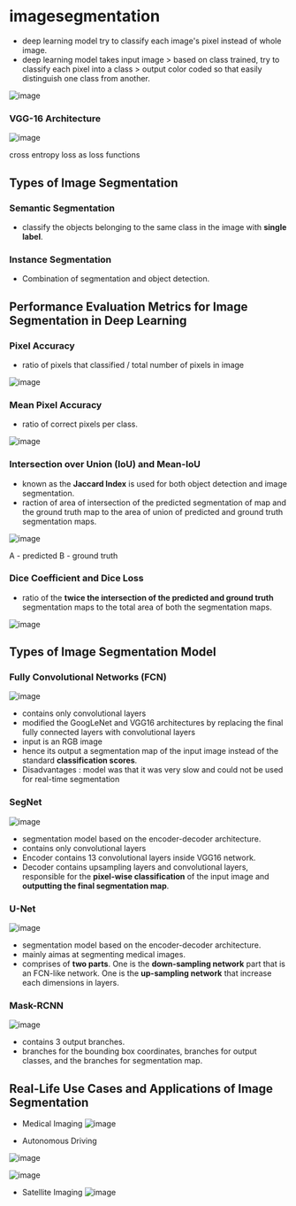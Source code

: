# imagesegmentation
- deep learning model try to classify each image's pixel instead of whole image.
- deep learning model takes input image > based on class trained, try to classify each pixel into a class > output color coded so that easily distinguish one class from another.

![image](https://user-images.githubusercontent.com/77944932/165195778-9acaf4ce-ac35-4692-9afd-c6ab3ccf7e0b.png)

### VGG-16 Architecture

![image](https://user-images.githubusercontent.com/77944932/165211927-911f8e81-1a71-4e4e-846e-881ab13a96ad.png)

cross entropy loss as loss functions

## Types of Image Segmentation
### Semantic Segmentation
  - classify the objects belonging to the same class in the image with **single label**.
  
### Instance Segmentation
  - Combination of segmentation and object detection.

## Performance Evaluation Metrics for Image Segmentation in Deep Learning
### Pixel Accuracy
- ratio of pixels that classified / total number of pixels in image

![image](https://user-images.githubusercontent.com/77944932/165196648-bd457fb2-8052-4076-9912-57b0a59fc79c.png)

### Mean Pixel Accuracy
- ratio of correct pixels per class.

![image](https://user-images.githubusercontent.com/77944932/165196713-103911cf-9c3b-4c9c-8afa-0181b080311f.png)

### Intersection over Union (IoU) and Mean-IoU
- known as the **Jaccard Index** is used for both object detection and image segmentation.
- raction of area of intersection of the predicted segmentation of map and the ground truth map to the area of union of predicted and ground truth segmentation maps.

![image](https://user-images.githubusercontent.com/77944932/165196850-2dcfb801-f225-40de-a24d-8e2c15e151d5.png)

A - predicted 
B - ground truth 

### Dice Coefficient and Dice Loss
- ratio of the **twice the intersection of the predicted and ground truth** segmentation maps to the total area of both the segmentation maps.

![image](https://user-images.githubusercontent.com/77944932/165196982-6f41875b-8c25-44d9-b4fa-906a451323ea.png)

## Types of Image Segmentation Model 
### Fully Convolutional Networks (FCN)

![image](https://user-images.githubusercontent.com/77944932/165197207-729d2eff-d0ab-4316-af56-ae25cf6e47d2.png)

-  contains only convolutional layers
-  modified the GoogLeNet and VGG16 architectures by replacing the final fully connected layers with convolutional layers
-  input is an RGB image
-  hence its output a segmentation map of the input image instead of the standard **classification scores**.
-  Disadvantages : model was that it was very slow and could not be used for real-time segmentation

### SegNet

![image](https://user-images.githubusercontent.com/77944932/165197503-ee79c54b-e692-448f-bb6b-19b95d7de6d2.png)

- segmentation model based on the encoder-decoder architecture.
- contains only convolutional layers 
- Encoder contains 13 convolutional layers inside VGG16 network.
- Decoder contains upsampling layers and convolutional layers, responsible for the **pixel-wise classification** of the input image and **outputting the final segmentation map**.

### U-Net

![image](https://user-images.githubusercontent.com/77944932/165198719-4b6b07cf-ffdb-4bce-a7e0-7c5640051061.png)

- segmentation model based on the encoder-decoder architecture.
- mainly aimas at segmenting medical images.
- comprises of **two parts**. One is the **down-sampling network** part that is an FCN-like network. One is the **up-sampling network** that increase each dimensions in layers.

### Mask-RCNN

![image](https://user-images.githubusercontent.com/77944932/165199267-9c8b968b-7c37-4713-9425-3fe64342ecf0.png)

- contains 3 output branches.
-  branches for the bounding box coordinates, branches for output classes, and the branches for segmentation map.


## Real-Life Use Cases and Applications of Image Segmentation 
 - Medical Imaging
![image](https://user-images.githubusercontent.com/77944932/165199439-86468bf2-2a51-4426-a2cc-cca975d2c89f.png)

 - Autonomous Driving
 
 ![image](https://user-images.githubusercontent.com/77944932/165199809-bcc59295-2e03-47ca-be02-822a19aabebe.png)
 
 ![image](https://user-images.githubusercontent.com/77944932/165199829-2524c5f4-8051-4cfa-b8e6-b0a7f3ac7602.png)

 - Satellite Imaging
![image](https://user-images.githubusercontent.com/77944932/165199852-9cef67bd-efd8-41b8-a794-86ed63a7d130.png)





